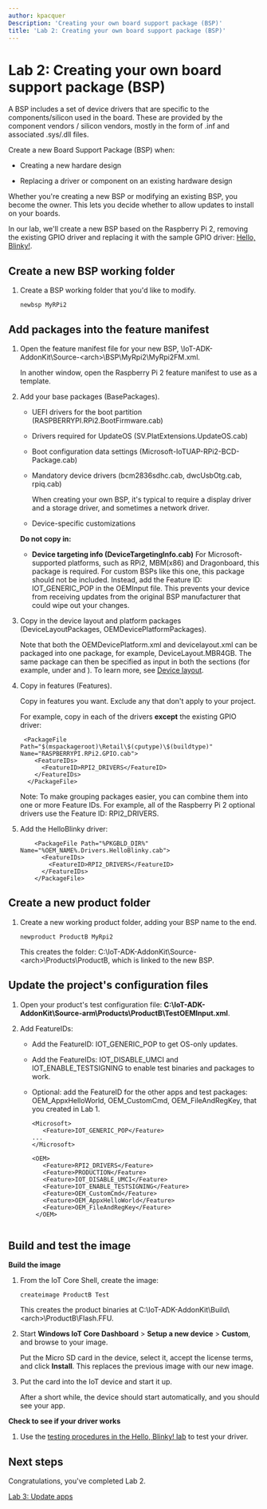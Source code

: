 ```yaml
---
author: kpacquer
Description: 'Creating your own board support package (BSP)'
title: 'Lab 2: Creating your own board support package (BSP)'
---
```


# Lab 2: Creating your own board support package (BSP)

A BSP includes a set of device drivers that are specific to the components/silicon used in the board. These are provided by the component vendors / silicon vendors, mostly in the form of .inf and associated .sys/.dll files. 

Create a new Board Support Package (BSP) when:

-  Creating a new hardare design

-  Replacing a driver or component on an existing hardware design

Whether you're creating a new BSP or modifying an existing BSP, you become the owner. This lets you decide whether to allow updates to install on your boards.

In our lab, we'll create a new BSP based on the Raspberry Pi 2, removing the existing GPIO driver and replacing it with the sample GPIO driver: [Hello, Blinky!](https://ms-iot.github.io/content/en-US/win10/samples/DriverLab.htm).

## <span id="Create_a_new_BSP_working_folder"></span><span id="create_a_new_bsp_working_folder"></span><span id="CREATE_A_NEW_BSP_FILE"></span>Create a new BSP working folder

1.  Create a BSP working folder that you'd like to modify.

    ``` syntax
    newbsp MyRPi2
    ```

## <span id="Add_packages_into_the_feature_manifest"></span>Add packages into the feature manifest

1.  Open the feature manifest file for your new BSP, \\IoT-ADK-AddonKit\\Source-&lt;arch&gt;\\BSP\\MyRpi2\\MyRpi2FM.xml.

    In another window, open the Raspberry Pi 2 feature manifest to use as a template.

2.  Add your base packages (BasePackages).
   
    *  UEFI drivers for the boot partition (RASPBERRYPI.RPi2.BootFirmware.cab)

    *  Drivers required for UpdateOS (SV.PlatExtensions.UpdateOS.cab)

    *  Boot configuration data settings (Microsoft-IoTUAP-RPi2-BCD-Package.cab)

    *  Mandatory device drivers (bcm2836sdhc.cab, dwcUsbOtg.cab, rpiq.cab)
	   
	   When creating your own BSP, it's typical to require a display driver and a storage driver, and sometimes a network driver.

    *  Device-specific customizations
	
	**Do not copy in:**
    
    *  **Device targeting info (DeviceTargetingInfo.cab)**  For Microsoft-supported platforms, such as RPi2, MBM(x86) and Dragonboard, this package is required.  For custom BSPs like this one, this package should not be included. Instead, add the Feature ID: IOT_GENERIC_POP in the OEMInput file. This prevents your device from receiving updates from the original BSP manufacturer that could wipe out your changes. 

    	
4.  Copy in the device layout and platform packages (DeviceLayoutPackages, OEMDevicePlatformPackages).

    Note that both the OEMDevicePlatform.xml and devicelayout.xml can be packaged into one package, for example, DeviceLayout.MBR4GB. The same package can then be specified as input in both the sections (for example, under <OEMDevicePlatformPackages> and <DeviceLayoutPackages>).  To learn more, see [Device layout](device-layout.md).
    
5.  Copy in features (Features).
	
    Copy in features you want. Exclude any that don't apply to your project.
	
	For example, copy in each of the drivers **except** the existing GPIO driver:
	``` syntax
     <PackageFile Path="$(mspackageroot)\Retail\$(cputype)\$(buildtype)" Name="RASPBERRYPI.RPi2.GPIO.cab">
        <FeatureIDs>
          <FeatureID>RPI2_DRIVERS</FeatureID>
        </FeatureIDs>
      </PackageFile>
	```
	
	Note: To make grouping packages easier, you can combine them into one or more Feature IDs. For example, all of the Raspberry Pi 2 optional drivers use the Feature ID: RPI2_DRIVERS.

6.  Add the HelloBlinky driver:
	
    ``` syntax
        <PackageFile Path="%PKGBLD_DIR%" Name="%OEM_NAME%.Drivers.HelloBlinky.cab">
          <FeatureIDs>
            <FeatureID>RPI2_DRIVERS</FeatureID>
          </FeatureIDs>
        </PackageFile>
    ```

## <span id="Create_a_new_product_folder"></span><span id="create_a_new_product_and_folder"></span><span id="CREATE_A_NEW_PRODUCT_FOLDER"></span>Create a new product folder

1.  Create a new working product folder, adding your BSP name to the end.

    ``` syntax
    newproduct ProductB MyRpi2
    ```

    This creates the folder: C:\\IoT-ADK-AddonKit\\Source-&lt;arch&gt;\\Products\\ProductB, which is linked to the new BSP.

## <span id="Update_the_project_s_configuration_files"></span><span id="update_the_project_s_configuration_files"></span><span id="UPDATE_THE_PROJECT_S_CONFIGURATION_FILES"></span>Update the project's configuration files

1.  Open your product's test configuration file: **C:\\IoT-ADK-AddonKit\\Source-arm\\Products\\ProductB\\TestOEMInput.xml**.

2.  Add FeatureIDs:
	
	-  Add the FeatureID: IOT_GENERIC_POP to get OS-only updates.

	-  Add the FeatureIDs: IOT_DISABLE_UMCI and IOT_ENABLE_TESTSIGNING to enable test binaries and packages to work.

    -  Optional: add the FeatureID for the other apps and test packages: OEM_AppxHelloWorld, OEM_CustomCmd, OEM_FileAndRegKey, that you created in Lab 1.

       ``` syntax
       <Microsoft>
          <Feature>IOT_GENERIC_POP</Feature>
	   ...
       </Microsoft>
	
       <OEM> 
          <Feature>RPI2_DRIVERS</Feature> 
          <Feature>PRODUCTION</Feature> 
          <Feature>IOT_DISABLE_UMCI</Feature> 
          <Feature>IOT_ENABLE_TESTSIGNING</Feature> 
          <Feature>OEM_CustomCmd</Feature> 
          <Feature>OEM_AppxHelloWorld</Feature> 
          <Feature>OEM_FileAndRegKey</Feature> 
        </OEM>
    ```

## <span id="Build_and_test_the_image"></span><span id="build_and_test_the_image"></span><span id="BUILD_AND_TEST_THE_IMAGE"></span>Build and test the image

**Build the image**

1.  From the IoT Core Shell, create the image:

    ``` syntax
    createimage ProductB Test
    ```

    This creates the product binaries at C:\\IoT-ADK-AddonKit\\Build\\&lt;arch&gt;\\ProductB\\Flash.FFU.

2.  Start **Windows IoT Core Dashboard** &gt; **Setup a new device** &gt; **Custom**, and browse to your image. 

    Put the Micro SD card in the device, select it, accept the license terms, and click **Install**. This replaces the previous image with our new image.

3.  Put the card into the IoT device and start it up.

    After a short while, the device should start automatically, and you should see your app.

**Check to see if your driver works**

1.  Use the [testing procedures in the Hello, Blinky! lab](https://ms-iot.github.io/content/win10/samples/DriverLab3.htm) to test your driver.

## <span id="Next_steps"></span><span id="next_steps"></span><span id="NEXT_STEPS"></span>Next steps
Congratulations, you've completed Lab 2. 

[Lab 3: Update apps](../../service/iot/updating-iot-core-apps.md)
